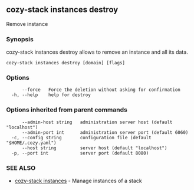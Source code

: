 ## cozy-stack instances destroy

Remove instance

### Synopsis


cozy-stack instances destroy allows to remove an instance
and all its data.


```
cozy-stack instances destroy [domain] [flags]
```

### Options

```
      --force   Force the deletion without asking for confirmation
  -h, --help    help for destroy
```

### Options inherited from parent commands

```
      --admin-host string   administration server host (default "localhost")
      --admin-port int      administration server port (default 6060)
  -c, --config string       configuration file (default "$HOME/.cozy.yaml")
      --host string         server host (default "localhost")
  -p, --port int            server port (default 8080)
```

### SEE ALSO

* [cozy-stack instances](cozy-stack_instances.md)	 - Manage instances of a stack

